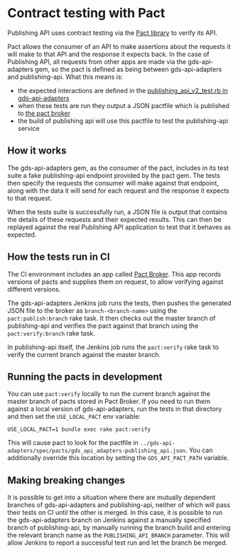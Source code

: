 # Contract testing with Pact

Publishing API uses contract testing via the [Pact library][pact] to verify its
API.

Pact allows the consumer of an API to make assertions about the requests it will
make to that API and the response it expects back. In the case of Publishing
API, all requests from other apps are made via the gds-api-adapters gem, so
the pact is defined as being between gds-api-adapters and publishing-api.
What this means is:

- the expected interactions are defined in the [publishing_api_v2_test.rb in
  gds-api-adapters][gds-api-adapters-publishing-api-tests]
- when these tests are run they output a JSON pactfile which is published to
  [the pact broker][pact-broker]
- the build of publishing api will use this pactfile to test the publishing-api
  service


## How it works

The gds-api-adapters gem, as the consumer of the pact, includes in its test
suite a fake publishing-api endpoint provided by the pact gem. The tests then
specify the requests the consumer will make against that endpoint, along with
the data it will send for each request and the response it expects to that
request.

When the tests suite is successfully run, a JSON file is output that contains
the details of these requests and their expected results. This can then be
replayed against the real Publishing API application to test that it behaves as
expected.


## How the tests run in CI

The CI environment includes an app called [Pact Broker][pact-broker]. This app
records versions of pacts and supplies them on request, to allow verifying
against different versions.

The gds-api-adapters Jenkins job runs the tests, then pushes the generated JSON
file to the broker as `branch-<branch-name>` using the `pact:publish:branch`
rake task. It then checks out the master branch of publishing-api and verifies
the pact against that branch using the `pact:verify:branch` rake task.

In publishing-api itself, the Jenkins job runs the `pact:verify` rake task to
verify the current branch against the master branch.


## Running the pacts in development

You can use `pact:verify` locally to run the current branch against the master
branch of pacts stored in Pact Broker. If you need to run them against a local
version of gds-api-adapters, run the tests in that directory
and then set the `USE_LOCAL_PACT` env variable:

    USE_LOCAL_PACT=1 bundle exec rake pact:verify

This will cause pact to look for the pactfile in
`../gds-api-adapters/spec/pacts/gds_api_adapters-publishing_api.json`. You can
additionally override this location by setting the `GDS_API_PACT_PATH` variable.


## Making breaking changes

It is possible to get into a situation where there are mutually dependent
branches of gds-api-adapters and publishing-api, neither of which will pass
their tests on CI until the other is merged. In this case, it is
possible to run the gds-api-adapters branch on Jenkins against a manually
specified branch of publishing-api, by manually running the branch build and
entering the relevant branch name as the `PUBLISHING_API_BRANCH` parameter.
This will allow Jenkins to report a successful test run and let the branch be
merged.


[pact]: https://github.com/realestate-com-au/pact
[gds-api-adapters-publishing-api-tests]: https://github.com/alphagov/gds-api-adapters/blob/master/test/publishing_api_v2_test.rb
[pact-broker]: https://pact-broker.cloudapps.digital/

